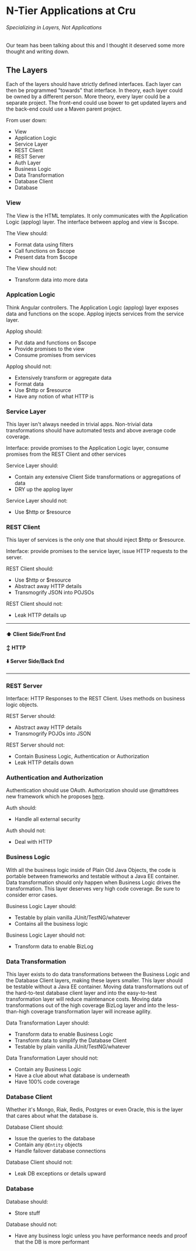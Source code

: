# N-Tier Applications at Cru
###### Specializing in Layers, Not Applications

Our team has been talking about this and I thought it deserved some more thought and writing down. 

## The Layers
Each of the layers should have strictly defined interfaces. Each layer can then be programmed "towards" that interface.
In theory, each layer could be owned by a different person. More theory, every layer could be a separate project.
The front-end could use bower to get updated layers and the back-end could use a Maven parent project.

From user down:
- View
- Application Logic
- Service Layer
- REST Client
- REST Server
- Auth Layer
- Business Logic
- Data Transformation
- Database Client
- Database

### View
The View is the HTML templates. It only communicates with the Application Logic (applog) layer. The interface between applog and view is $scope.

The View should:
- Format data using filters
- Call functions on $scope
- Present data from $scope

The View should not:
- Transform data into more data

### Applcation Logic
Think Angular controllers. The Application Logic (applog) layer exposes data and functions on the scope. Applog injects services from the service layer.

Applog should:
- Put data and functions on $scope
- Provide promises to the view
- Consume promises from services

Applog should not:
- Extensively transform or aggregate data
- Format data
- Use $http or $resource
- Have any notion of what HTTP is

### Service Layer
This layer isn't always needed in trivial apps. Non-trivial data transformations should have automated tests and above average code coverage. 

Interface: provide promises to the Application Logic layer, consume promises from the REST Client and other services

Service Layer should:
- Contain any extensive Client Side transformations or aggregations of data
- DRY up the applog layer

Service Layer should not:
- Use $http or $resource

### REST Client
This layer of services is the only one that should inject $http or $resource.

Interface: provide promises to the service layer, issue HTTP requests to the server.

REST Client should:
- Use $http or $resource
- Abstract away HTTP details
- Transmogrify JSON into POJSOs

REST Client should not:
- Leak HTTP details up

--------------
#### :arrow_up: Client Side/Front End
#### :arrow_up_down: HTTP
#### :arrow_down: Server Side/Back End
--------------

### REST Server
Interface: HTTP Responses to the REST Client. Uses methods on business logic objects.

REST Server should:
- Abstract away HTTP details
- Transmogrify POJOs into JSON

REST Server should not:
- Contain Business Logic, Authentication or Authorization
- Leak HTTP details down

### Authentication and Authorization
Authentication should use OAuth. Authorization should use @mattdrees new framework which he proposes [here](https://gist.github.com/mattdrees/5532475).

Auth should:
- Handle all external security

Auth should not:
- Deal with HTTP

### Business Logic
With all the business logic inside of Plain Old Java Objects, the code is portable between frameworks and testable without a Java EE container. Data transformation should only happen when Business Logic drives the transformation. This layer deserves very high code coverage. Be sure to consider error cases.

Business Logic Layer should:
- Testable by plain vanilla JUnit/TestNG/whatever
- Contains all the business logic

Business Logic Layer should not:
- Transform data to enable BizLog

### Data Transformation
This layer exists to do data transformations between the Business Logic and the Database Client layers, making these layers smaller. This layer should be testable without a Java EE container. Moving data transformations out of the hard-to-test database client layer and into the easy-to-test transformation layer will reduce maintenance costs. Moving data transformations out of the high coverage BizLog layer and into the less-than-high coverage transformation layer will increase agility.

Data Transformation Layer should:
- Transform data to enable Business Logic
- Transform data to simplify the Database Client
- Testable by plain vanilla JUnit/TestNG/whatever

Data Transformation Layer should not:
- Contain any Business Logic
- Have a clue about what database is underneath
- Have 100% code coverage

### Database Client
Whether it's Mongo, Riak, Redis, Postgres or even Oracle, this is the layer that cares about what the database is.

Database Client should:
- Issue the queries to the database
- Contain any `@Entity` objects
- Handle failover database connections

Database Client should not:
- Leak DB exceptions or details upward

### Database

Database should:
- Store stuff

Database should not:
- Have any business logic unless you have performance needs and proof that the DB is more performant

